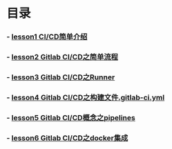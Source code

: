 
# 目录
### - [lesson1 CI/CD简单介绍](https://github.com/yancongcong1/blog/tree/master/gitlab-ci/简介.md)
### - [lesson2 Gitlab CI/CD之简单流程](https://github.com/yancongcong1/blog/tree/master/gitlab-ci/简单流程.md)
### - [lesson3 Gitlab CI/CD之Runner](https://github.com/yancongcong1/blog/tree/master/gitlab-ci/runner.md)
### - [lesson4 Gitlab CI/CD之构建文件.gitlab-ci.yml](https://github.com/yancongcong1/blog/tree/master/gitlab-ci/构建文件.md)
### - [lesson5 Gitlab CI/CD概念之pipelines](https://github.com/yancongcong1/blog/tree/master/gitlab-ci/pipelines.md)
### - [lesson6 Gitlab CI/CD之docker集成](https://github.com/yancongcong1/blog/tree/master/gitlab-ci/docker集成.md)